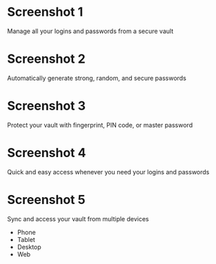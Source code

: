 # Screenshot 1

Manage all your logins and passwords from a secure vault

# Screenshot 2

Automatically generate strong, random, and secure passwords

# Screenshot 3

Protect your vault with fingerprint, PIN code, or master password

# Screenshot 4

Quick and easy access whenever you need your logins and passwords

# Screenshot 5

Sync and access your vault from multiple devices

- Phone
- Tablet
- Desktop
- Web
